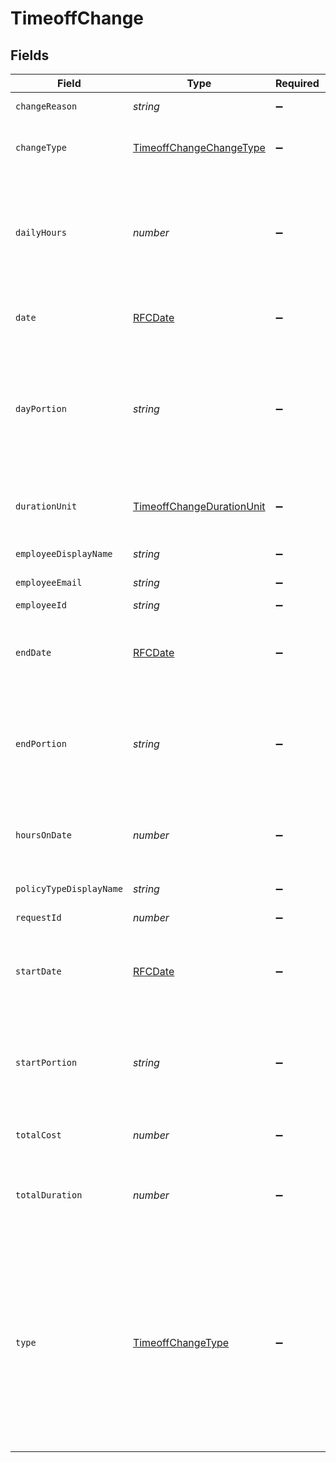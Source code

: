 # TimeoffChange


## Fields

| Field                                                                                                                                                                                                                                          | Type                                                                                                                                                                                                                                           | Required                                                                                                                                                                                                                                       | Description                                                                                                                                                                                                                                    |
| ---------------------------------------------------------------------------------------------------------------------------------------------------------------------------------------------------------------------------------------------- | ---------------------------------------------------------------------------------------------------------------------------------------------------------------------------------------------------------------------------------------------- | ---------------------------------------------------------------------------------------------------------------------------------------------------------------------------------------------------------------------------------------------- | ---------------------------------------------------------------------------------------------------------------------------------------------------------------------------------------------------------------------------------------------- |
| `changeReason`                                                                                                                                                                                                                                 | *string*                                                                                                                                                                                                                                       | :heavy_minus_sign:                                                                                                                                                                                                                             | Request change reason                                                                                                                                                                                                                          |
| `changeType`                                                                                                                                                                                                                                   | [TimeoffChangeChangeType](../../models/shared/timeoffchangechangetype.md)                                                                                                                                                                      | :heavy_minus_sign:                                                                                                                                                                                                                             | Change type - created, canceled or deleted.                                                                                                                                                                                                    |
| `dailyHours`                                                                                                                                                                                                                                   | *number*                                                                                                                                                                                                                                       | :heavy_minus_sign:                                                                                                                                                                                                                             | The time off duration in hours for every day in the request (relevant for requests using the hoursOnRange type)                                                                                                                                |
| `date`                                                                                                                                                                                                                                         | [RFCDate](../../types/rfcdate.md)                                                                                                                                                                                                              | :heavy_minus_sign:                                                                                                                                                                                                                             | Date of the time off (relevant for requests using the Hours type)                                                                                                                                                                              |
| `dayPortion`                                                                                                                                                                                                                                   | *string*                                                                                                                                                                                                                                       | :heavy_minus_sign:                                                                                                                                                                                                                             | What portion of the request's days is included - morning or afternoon (relevant for requests using the portionOnRange type).                                                                                                                   |
| `durationUnit`                                                                                                                                                                                                                                 | [TimeoffChangeDurationUnit](../../models/shared/timeoffchangedurationunit.md)                                                                                                                                                                  | :heavy_minus_sign:                                                                                                                                                                                                                             | The unit used for the totalDuration and totalCost - either 'days' or 'hours'                                                                                                                                                                   |
| `employeeDisplayName`                                                                                                                                                                                                                          | *string*                                                                                                                                                                                                                                       | :heavy_minus_sign:                                                                                                                                                                                                                             | Employee display name.                                                                                                                                                                                                                         |
| `employeeEmail`                                                                                                                                                                                                                                | *string*                                                                                                                                                                                                                                       | :heavy_minus_sign:                                                                                                                                                                                                                             | Employee email address.                                                                                                                                                                                                                        |
| `employeeId`                                                                                                                                                                                                                                   | *string*                                                                                                                                                                                                                                       | :heavy_minus_sign:                                                                                                                                                                                                                             | Employee ID                                                                                                                                                                                                                                    |
| `endDate`                                                                                                                                                                                                                                      | [RFCDate](../../types/rfcdate.md)                                                                                                                                                                                                              | :heavy_minus_sign:                                                                                                                                                                                                                             | Date of the last day of the time off (not relevant for requests using the hours type).                                                                                                                                                         |
| `endPortion`                                                                                                                                                                                                                                   | *string*                                                                                                                                                                                                                                       | :heavy_minus_sign:                                                                                                                                                                                                                             | What portion of the last day is included - all_day, morning or afternoon (relevant for requests using the Days type).                                                                                                                          |
| `hoursOnDate`                                                                                                                                                                                                                                  | *number*                                                                                                                                                                                                                                       | :heavy_minus_sign:                                                                                                                                                                                                                             | The time off duration in hours for the date (relevant for requests using the Hours type).                                                                                                                                                      |
| `policyTypeDisplayName`                                                                                                                                                                                                                        | *string*                                                                                                                                                                                                                                       | :heavy_minus_sign:                                                                                                                                                                                                                             | Display name of the policy type.                                                                                                                                                                                                               |
| `requestId`                                                                                                                                                                                                                                    | *number*                                                                                                                                                                                                                                       | :heavy_minus_sign:                                                                                                                                                                                                                             | TimeOff Request ID.                                                                                                                                                                                                                            |
| `startDate`                                                                                                                                                                                                                                    | [RFCDate](../../types/rfcdate.md)                                                                                                                                                                                                              | :heavy_minus_sign:                                                                                                                                                                                                                             | Date of the first day of the time off (not relevant for requests using the hours type).                                                                                                                                                        |
| `startPortion`                                                                                                                                                                                                                                 | *string*                                                                                                                                                                                                                                       | :heavy_minus_sign:                                                                                                                                                                                                                             | What portion of the first day is included - all_day, morning or afternoon (relevant for requests using the Days type).                                                                                                                         |
| `totalCost`                                                                                                                                                                                                                                    | *number*                                                                                                                                                                                                                                       | :heavy_minus_sign:                                                                                                                                                                                                                             | The amount that will be deducted from the balance                                                                                                                                                                                              |
| `totalDuration`                                                                                                                                                                                                                                | *number*                                                                                                                                                                                                                                       | :heavy_minus_sign:                                                                                                                                                                                                                             | The total amount of time the request covers, including regular days off such as weekends                                                                                                                                                       |
| `type`                                                                                                                                                                                                                                         | [TimeoffChangeType](../../models/shared/timeoffchangetype.md)                                                                                                                                                                                  | :heavy_minus_sign:                                                                                                                                                                                                                             | The type of request duration.<br> <b>portionOnRange</b> is when the request is for every morning or every afternoon during the days requested.<br> <b>hoursOnRange</b> is when the request is for X hours every day during the days requested. |